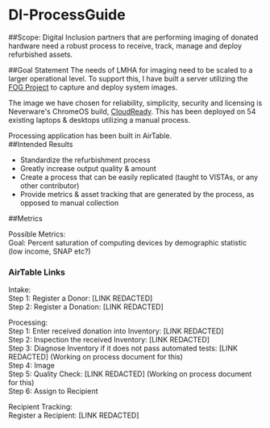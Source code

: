 # DI-ProcessGuide

##Scope:
Digital Inclusion partners that are performing imaging of donated hardware need a robust process to receive, track, manage and deploy refurbished assets.  

##Goal Statement
The needs of LMHA for imaging need to be scaled to a larger operational level. To support this, I have built a server utilizing the [FOG Project](https://fogproject.org) to capture and deploy system images.  

The image we have chosen for reliability, simplicity, security and licensing is Neverware's ChromeOS build, [CloudReady](https://www.neverware.com/freedownload). This has been deployed on 54 existing laptops & desktops utilizing a manual process.  

Processing application has been built in AirTable.  
##Intended Results  
* Standardize the refurbishment process  
* Greatly increase output quality & amount  
* Create a process that can be easily replicated (taught to VISTAs, or any other contributor)  
* Provide metrics & asset tracking that are generated by the process, as opposed to manual collection  

##Metrics

Possible Metrics:  
Goal: Percent saturation of computing devices by demographic statistic (low income, SNAP etc?)  

### AirTable Links
Intake:  
Step 1: Register a Donor: [LINK REDACTED]  
Step 2: Register a Donation: [LINK REDACTED]  

Processing:  
Step 1: Enter received donation into Inventory: [LINK REDACTED]  
Step 2: Inspection the received Inventory: [LINK REDACTED]  
Step 3: Diagnose Inventory if it does not pass automated tests: [LINK REDACTED] (Working on process document for this)  
Step 4: Image  
Step 5: Quality Check: [LINK REDACTED] (Working on process document for this)  
Step 6: Assign to Recipient  

Recipient Tracking:  
Register a Recipient: [LINK REDACTED]  
